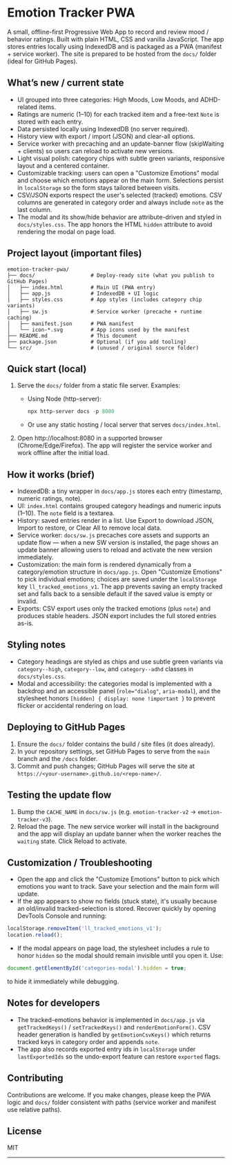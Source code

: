 # Emotion Tracker PWA

A small, offline-first Progressive Web App to record and review mood / behavior ratings. Built with plain HTML, CSS and vanilla JavaScript. The app stores entries locally using IndexedDB and is packaged as a PWA (manifest + service worker). The site is prepared to be hosted from the `docs/` folder (ideal for GitHub Pages).

## What’s new / current state
- UI grouped into three categories: High Moods, Low Moods, and ADHD-related items.
- Ratings are numeric (1–10) for each tracked item and a free-text `Note` is stored with each entry.
- Data persisted locally using IndexedDB (no server required).
- History view with export / import (JSON) and clear-all options.
- Service worker with precaching and an update-banner flow (skipWaiting + clients) so users can reload to activate new versions.
- Light visual polish: category chips with subtle green variants, responsive layout and a centered container.
 - Customizable tracking: users can open a "Customize Emotions" modal and choose which emotions appear on the main form. Selections persist in `localStorage` so the form stays tailored between visits.
 - CSV/JSON exports respect the user's selected (tracked) emotions. CSV columns are generated in category order and always include `note` as the last column.
 - The modal and its show/hide behavior are attribute-driven and styled in `docs/styles.css`. The app honors the HTML `hidden` attribute to avoid rendering the modal on page load.

## Project layout (important files)
```
emotion-tracker-pwa/
├── docs/                  # Deploy-ready site (what you publish to GitHub Pages)
│   ├── index.html         # Main UI (PWA entry)
│   ├── app.js             # IndexedDB + UI logic
│   ├── styles.css         # App styles (includes category chip variants)
│   ├── sw.js              # Service worker (precache + runtime caching)
│   ├── manifest.json      # PWA manifest
│   └── icon-*.svg         # App icons used by the manifest
├── README.md              # This document
├── package.json           # Optional (if you add tooling)
└── src/                   # (unused / original source folder)
```

## Quick start (local)
1. Serve the `docs/` folder from a static file server. Examples:

	 - Using Node (http-server):

		 ```powershell
		 npx http-server docs -p 8080
		 ```

	 - Or use any static hosting / local server that serves `docs/index.html`.

2. Open http://localhost:8080 in a supported browser (Chrome/Edge/Firefox). The app will register the service worker and work offline after the initial load.

## How it works (brief)
- IndexedDB: a tiny wrapper in `docs/app.js` stores each entry (timestamp, numeric ratings, note).
- UI: `index.html` contains grouped category headings and numeric inputs (1–10). The `note` field is a textarea.
- History: saved entries render in a list. Use Export to download JSON, Import to restore, or Clear All to remove local data.
- Service worker: `docs/sw.js` precaches core assets and supports an update flow — when a new SW version is installed, the page shows an update banner allowing users to reload and activate the new version immediately.
 - Customization: the main form is rendered dynamically from a category/emotion structure in `docs/app.js`. Open "Customize Emotions" to pick individual emotions; choices are saved under the `localStorage` key `ll_tracked_emotions_v1`. The app prevents saving an empty tracked set and falls back to a sensible default if the saved value is empty or invalid.
 - Exports: CSV export uses only the tracked emotions (plus `note`) and produces stable headers. JSON export includes the full stored entries as-is.

## Styling notes
- Category headings are styled as chips and use subtle green variants via `category--high`, `category--low`, and `category--adhd` classes in `docs/styles.css`.
 - Modal and accessibility: the categories modal is implemented with a backdrop and an accessible panel (`role="dialog"`, `aria-modal`), and the stylesheet honors `[hidden] { display: none !important }` to prevent flicker or accidental rendering on load.

## Deploying to GitHub Pages
1. Ensure the `docs/` folder contains the build / site files (it does already).
2. In your repository settings, set GitHub Pages to serve from the `main` branch and the `/docs` folder.
3. Commit and push changes; GitHub Pages will serve the site at `https://<your-username>.github.io/<repo-name>/`.

## Testing the update flow
1. Bump the `CACHE_NAME` in `docs/sw.js` (e.g. `emotion-tracker-v2` → `emotion-tracker-v3`).
2. Reload the page. The new service worker will install in the background and the app will display an update banner when the worker reaches the `waiting` state. Click Reload to activate.

## Customization / Troubleshooting
- Open the app and click the "Customize Emotions" button to pick which emotions you want to track. Save your selection and the main form will update.
- If the app appears to show no fields (stuck state), it's usually because an old/invalid tracked-selection is stored. Recover quickly by opening DevTools Console and running:

```javascript
localStorage.removeItem('ll_tracked_emotions_v1');
location.reload();
```

- If the modal appears on page load, the stylesheet includes a rule to honor `hidden` so the modal should remain invisible until you open it. Use:

```javascript
document.getElementById('categories-modal').hidden = true;
```

to hide it immediately while debugging.

## Notes for developers
- The tracked-emotions behavior is implemented in `docs/app.js` via `getTrackedKeys()` / `setTrackedKeys()` and `renderEmotionForm()`. CSV header generation is handled by `getEmotionCsvKeys()` which returns tracked keys in category order and appends `note`.
- The app also records exported entry ids in `localStorage` under `lastExportedIds` so the undo-export feature can restore `exported` flags.

## Contributing
Contributions are welcome. If you make changes, please keep the PWA logic and `docs/` folder consistent with paths (service worker and manifest use relative paths).

## License
MIT

---
